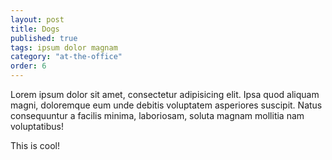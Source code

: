 ```yaml
---
layout: post
title: Dogs
published: true
tags: ipsum dolor magnam
category: "at-the-office"
order: 6
---
```



Lorem ipsum dolor sit amet, consectetur adipisicing elit. Ipsa quod aliquam magni, doloremque eum unde debitis voluptatem asperiores suscipit. Natus consequuntur a facilis minima, laboriosam, soluta magnam mollitia nam voluptatibus!

This is cool!
